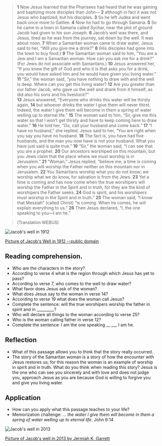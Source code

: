 > **1** Now Jesus learned that the Pharisees had heard that he was gaining and 
   baptizing more disciples than John— 
   **2** although in fact it was not Jesus who baptized, but his disciples. 
   **3** So he left Judea and went back once more to Galilee. 
   **4** Now he had to go through Samaria. 
   **5** So he came to a town in Samaria called Sychar, near the plot of ground 
   Jacob had given to his son Joseph. 
   **6** Jacob’s well was there, and Jesus, tired as he was from the journey, 
   sat down by the well. It was about noon. 
   **7** When a Samaritan woman came to draw water, Jesus said to her, 
   “Will you give me a drink?” **8** (His disciples had gone into the town to 
   buy food.) 
   **9** The Samaritan woman said to him, “You are a Jew and I am a Samaritan 
   woman. How can you ask me for a drink?” (For Jews do not associate with 
   Samaritans.) 
   **10** Jesus answered her, “If you knew the gift of God and who it is that 
   asks you for a drink, you would have asked him and he would have given you 
   living water.”  
   **11** “Sir,” the woman said, “you have nothing to draw with and the well is 
   deep. Where can you get this living water? 
   **12** Are you greater than our father Jacob, who gave us the well and drank 
   from it himself, as did also his sons and his livestock?”  
   **13** Jesus answered, “Everyone who drinks this water will be thirsty again, 
   **14** but whoever drinks the water I give them will never thirst. Indeed, 
   the water I give them will become in them a spring of water welling up to 
   eternal life.” 
   **15** The woman said to him, “Sir, give me this water so that I won’t get 
   thirsty and have to keep coming here to draw water.” 
   **16** He told her, “Go, call your husband and come back.” 
   **17** “I have no husband,” she replied. Jesus said to her, 
   “You are right when you say you have no husband. 
   **18** The fact is, you have had five husbands, and the man you now 
   have is not your husband. What you have just said is quite true.” 
   **19** “Sir,” the woman said, “I can see that you are a prophet. 
   **20** Our ancestors worshiped on this mountain, but you Jews claim that 
   the place where we must worship is in Jerusalem.” 
   **21** “Woman,” Jesus replied, “believe me, a time is coming when you 
   will worship the Father neither on this mountain nor in Jerusalem. 
   **22** You Samaritans worship what you do not know; we worship what we 
   do know, for salvation is from the Jews. 
   **23** Yet a time is coming and has now come when the true worshipers 
   will worship the Father in the Spirit and in truth, for they are the 
   kind of worshipers the Father seeks. 
   **24** God is spirit, and his worshipers must worship in the Spirit and in 
   truth.” 
   **25** The woman said, “I know that Messiah” (called Christ) “is coming. 
   When he comes, he will explain everything to us.” 
   **26** Then Jesus declared, “I, the one speaking to you—I am he.”  
   
> (Translation WEBUS)

![Jacob's well in 1912](/img/Nablus_jacob_well_1912.jpg "Jacob's well in 1912")

[Picture of Jacob's Well in 1912 --public domain](https://en.wikipedia.org/wiki/Jacob%27s_Well#/media/File:Nablus_jacob_well_1912.jpg)


## Reading comprehension. 

* Who are the characters in the story?
* According to verse 4 what is the region through which Jesus has yet to pass?
* According to verse 7, who comes to the well to draw water?
* What favor does Jesus ask of the woman?
* What does Jesus say to the woman in verse 14?
* According to verse 19 what does the woman call Jesus?
* Complete the sentence: will the true worshipers worship the father in 
  spirit and in _________?
* Who will declare all things to the woman according to verse 25?
* Who is the woman calling father in verse 12?
* Complete the sentence: I am the one speaking __ ___ I am he.

## Reflection

* What of this passage allows you to think that the story really occurred.
* The story of the Samaritan woman is a story of how the encounter with 
Jesus restores us; for this reason the woman is an example of worship in 
spirit and in truth. What do you think when reading this story? Jesus is the 
one who can see you sincerely and with love and does not judge you, approach 
Jesus as you are because God is willing to forgive you and give you living 
water. 

## Application

* How can you apply what this passage teaches to your life?
* Memorization challenge: ... _the water I give them will become in them a 
  spring of water welling up to eternal life._ John 6:14


![Jacob's well in 2013](/img/j2013.jpg "Jacob's well in 2013")

[Picture of Jacob's well in 2013 by Jermiah K. Garrett](https://en.wikipedia.org/wiki/Jacob%27s_Well#/media/File:Jacob's_Well_in_2013.jpg)
